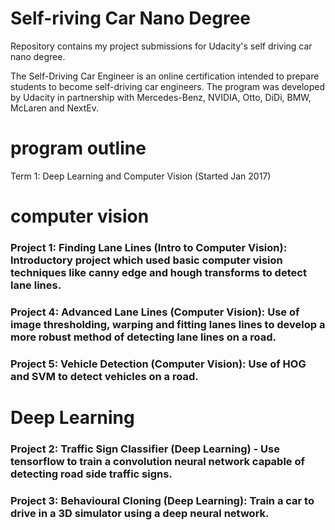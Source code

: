 # Self-riving Car Nano Degree

Repository contains my project submissions for Udacity's self driving car nano degree.

The Self-Driving Car Engineer is an online certification intended to prepare students to become self-driving car engineers. The program was developed by Udacity in partnership with Mercedes-Benz, NVIDIA, Otto, DiDi, BMW, McLaren and NextEv.

# program outline

Term 1: Deep Learning and Computer Vision (Started Jan 2017)

# computer vision

### Project 1: Finding Lane Lines (Intro to Computer Vision): Introductory project which used basic computer vision techniques like canny edge and hough transforms to detect lane lines.

### Project 4: Advanced Lane Lines (Computer Vision): Use of image thresholding, warping and fitting lanes lines to develop a more robust method of detecting lane lines on a road.
### Project 5: Vehicle Detection (Computer Vision): Use of HOG and SVM to detect vehicles on a road.

# Deep Learning

### Project 2: Traffic Sign Classifier (Deep Learning) - Use tensorflow to train a convolution neural network capable of detecting road side traffic signs.
### Project 3: Behavioural Cloning (Deep Learning): Train a car to drive in a 3D simulator using a deep neural network.

